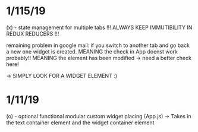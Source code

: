 # 1/115/19

(x) - state management for multiple tabs
!!! ALWAYS KEEP IMMUTIBILITY IN REDUX REDUCERS !!!

remaining problem in google mail:
if you switch to another tab and go back a new one widget is created.
MEANING the check in App doenst work probably!!
MEANING the element has been modified
-> need a better check here!

-> SIMPLY LOOK FOR A WIDGET ELEMENT :)

# 1/11/19

(o) - optional functional modular custom widget placing (App.js)
-> Takes in the text container element and the widget container element